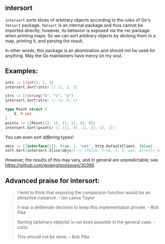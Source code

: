 intersort
---------

`intersort` sorts slices of arbitrary objects according to the rules of Go's
`fmtsort` package. `fmtsort` is an internal package and thus cannot be imported
directly; however, its behavior is exposed via the `fmt` package when printing
maps. So we can sort arbitrary objects by sticking them in a map, printing it,
and parsing the result.

In other words, this package is an abomination and should not be used for
anything. May the Go maintainers have mercy on my soul.

## Examples:

```go
ints := []int{3, 1, 2}
intersort.Sort(ints) // [1, 2, 3]

strs := []string{"b", "c", "a"}
intersort.Sort(strs) // [a, b, c]

type Point struct {
    X, Y int
}
points := []Point{{2, 1}, {1, 1}, {1, 0}}
intersort.Sort(points) // [{1, 0}, {1, 1}, {2, 1}]
```

You can even sort *differing* types!

```go
objs := []interface{}{3, true, 1, "wat", http.DefaultClient, false}
sort.Sort(intersort.Slice(objs)) // [false, true, 1, 3, wat, &{<nil> <nil> <nil> 0s}]
```

However, the results of this may vary, and in general are unpredictable; see
https://github.com/golang/go/issues/30398.


## Advanced praise for intersort:

> I tend to think that exposing the comparison function would be an attractive nuisance. - Ian Lance Taylor

> It was a deliberate decision to keep this implementation private. - Rob Pike

> Sorting [arbitrary objects] is not even possible in the general case. - cznic

> This should not be done. - Rob Pike
